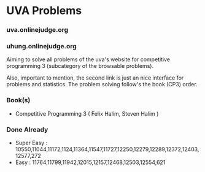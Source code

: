 # UVA Problems

### uva.onlinejudge.org
### uhung.onlinejudge.org

Aiming to solve all problems of the uva's website for competitive programming 3 (subcategory of the browsable problems).

Also, important to mention, the second link is just an nice interface for problems and statistics. The problem solving follow's the book (CP3) order.

### Book(s)
- Competitive Programming 3 ( Felix Halim, Steven Halim )

### Done Already
- Super Easy : 10550,11044,11172,1124,11364,11547,11727,12250,12279,12289,12372,12403,12577,272
- Easy : 11764,11799,11942,12015,12157,12468,12503,12554,621